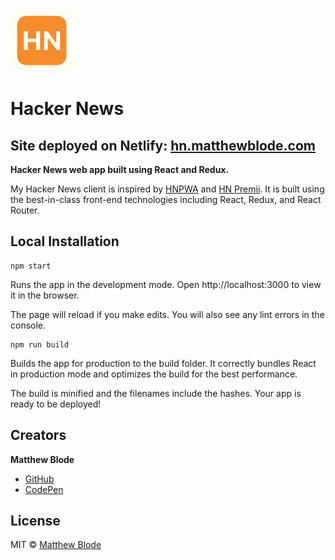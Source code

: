 <a href="https://hn.matthewblode.com/">
  <img src="https://github.com/mblode/hn/blob/master/public/favicons/apple-touch-icon.png?raw=true" alt="VS Code Pretty Format" width=100 height=100>
</a>

# Hacker News

## Site deployed on Netlify: [hn.matthewblode.com](https://hn.matthewblode.com/)

**Hacker News web app built using React and Redux.**

My Hacker News client is inspired by [HNPWA](https://hnpwa.com/) and [HN Premii](hn.premii.com). It is built using the best-in-class front-end technologies including React, Redux, and React Router.

## Local Installation

```
npm start
```
Runs the app in the development mode.
Open http://localhost:3000 to view it in the browser.

The page will reload if you make edits.
You will also see any lint errors in the console.

```
npm run build
```
Builds the app for production to the build folder.
It correctly bundles React in production mode and optimizes the build for the best performance.

The build is minified and the filenames include the hashes.
Your app is ready to be deployed!

## Creators

**Matthew Blode**

- [GitHub](https://github.com/mblode)
- [CodePen](https://codepen.io/mblode)

## License

MIT © [Matthew Blode](http://matthewblode.com)
